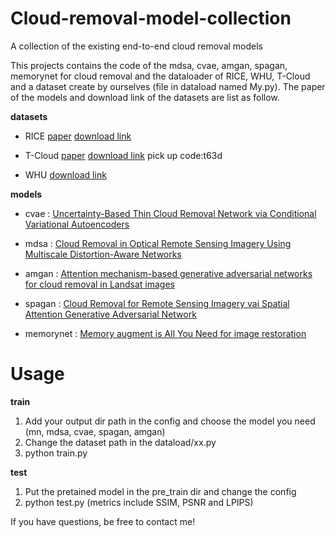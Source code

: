 # Cloud-removal-model-collection
A collection of the existing end-to-end cloud removal models

This projects contains the code of the mdsa, cvae, amgan, spagan, memorynet for cloud removal and the dataloader of RICE, WHU, T-Cloud and a dataset create by ourselves (file in dataload named My.py). The paper of the models and download link of the datasets are list as follow.

**datasets**

* RICE [paper](https://arxiv.org/abs/1901.00600)  [download link](https://github.com/BUPTLdy/RICE_DATASET)

* T-Cloud [paper](https://openaccess.thecvf.com/content/ACCV2022/papers/Ding_Uncertainty-Based_Thin_Cloud_Removal_Network_via_Conditional_Variational_Autoencoders_ACCV_2022_paper.pdf) [download link](https://pan.baidu.com/s/1LtkcdxMbJQTgEr-JvTM1Ug) pick up code:t63d

* WHU [download link](http://gpcv.whu.edu.cn/data/WHU_Cloud_Dataset.html)

**models**

* cvae : [Uncertainty-Based Thin Cloud Removal Network via Conditional Variational Autoencoders](https://openaccess.thecvf.com/content/ACCV2022/papers/Ding_Uncertainty-Based_Thin_Cloud_Removal_Network_via_Conditional_Variational_Autoencoders_ACCV_2022_paper.pdf)

* mdsa : [Cloud Removal in Optical Remote Sensing Imagery Using Multiscale Distortion-Aware Networks](https://ieeexplore.ieee.org/stamp/stamp.jsp?tp=&arnumber=9686746)

* amgan : [Attention mechanism-based generative adversarial networks for cloud removal in Landsat images](https://pdf.sciencedirectassets.com/271745/1-s2.0-S0034425722X00023/1-s2.0-S0034425722000165/main.pdf?X-Amz-Security-Token=IQoJb3JpZ2luX2VjELz%2F%2F%2F%2F%2F%2F%2F%2F%2F%2FwEaCXVzLWVhc3QtMSJHMEUCIDHn2mggQjzwK94UWF3WGy%2BZ3gTAV5D%2BIBxWUiJfNrL3AiEAxtqfXP2BeavsQVt4Ddbsmuxgi%2FXJwVTFgOZ1GtYxUpEqswUIFRAFGgwwNTkwMDM1NDY4NjUiDG%2BS84EPQIzeA2GgvSqQBUqZxUKSDwoGfTGnMd7RMZkMWwPJiGTLZOFgMKYqqNCgBvh6bKxqFKy1AHXp7%2BfQ2QL0EtqBykCemk52DOQ6cr%2BqsZsKKMNnN3dCApxHKs89YqjkcFLBhNxkOBdqeUpSayqbUbMm696nUxozun%2FMUw0qGjevZiDLQt2JRxrhQzqsQ%2FG%2FK7IhQ46xErNe4Bkq2VYP7pO8VnKEcGOz8NOlHJSsxWH5E58O%2BX9pHoVgxno%2Bylg%2FeCtD%2FYNpw23nuYZYgv90gatRUY0SXFFZi3c46d4pIbsmReUaXHScJHRrEzJAji4cXC%2BARVnTToeT4rE3T%2B%2FyuQef5kBCNby5ZKwndZpfmpohA%2BUszTr%2F3JR%2BAd39ibREHNy1LIQzWKRd13f5kfdksSpIquN055OwNWfTHFt6cC8ONAjQ70QXONt74r5xGl1cs7Q38Lo%2BtEAdHiPMs1WepDcg5k5%2B5djwMKs2reU5q3bX0g5liOQJW0lkoDLL9nfkdgJU%2BxW0sSERG4EuFcQXPcB2Vj2K00wKVOzegODrJdHNxGpCA2USGvqdIq1P3Xp94vvPuWFSq%2BatFrbr9i1fDY8hGm%2FFET69qlhRLnOUeOVLftZSxhjD%2Fn25VJrHDmDedN2h6vuvc%2FGFZm2sEGnk6SeWLSgCRBpz206gJOJDtBIPIuIbIAuv5OGyr%2F3sTJhczzmQ6zawDyGqbx9J%2FIjI4Ff0gDgNb2bT7tYx0WkOQmNna8l6yRtTrGdMtbonbJXOodqYjekym8r8ICgLAlp8Dtwf8bTePBlrz6xwxLUbSn9eWkjur%2Fov4QNpfjKG2lOJ7fjGINeoSwWwNb1PS1HJJcqCGbjGHzFByfTBWo05P4AcmQOfI3y4o7fu3dyRMIS18qoGOrEB5yNN41QNih5ob9GjOgQqct4sWY%2B5YMkJjtoYOipoqvFM346ZiQLZQelhOEUphl%2FSZGQ26mjtieazDBq1Cp6qwQdIZ7BsHp0myWRlmixsXkfgOET61wUPh9dlPt2IlfW42mfbYawv4tNNGNTnT4c8ImkGE%2FDFScm7HaQGL6YlOx2F58QBUQiGEy%2FI0m7CUxil%2FHP03qQiolSdn0n7j6Dyth2NMNR9F%2Fgt1bAaiqUSOHNs&X-Amz-Algorithm=AWS4-HMAC-SHA256&X-Amz-Date=20231121T130048Z&X-Amz-SignedHeaders=host&X-Amz-Expires=300&X-Amz-Credential=ASIAQ3PHCVTYS6O5Y6OY%2F20231121%2Fus-east-1%2Fs3%2Faws4_request&X-Amz-Signature=8265152c8e2cce0eecdd9b4cbcfc6171fd00c5e0395661002bb663b0c01ed813&hash=e265975663913221d38df8c949f7700a5e5cdc0e39bfbb9554c8569d3daaaffc&host=68042c943591013ac2b2430a89b270f6af2c76d8dfd086a07176afe7c76c2c61&pii=S0034425722000165&tid=spdf-f997a002-1d50-4a41-aca5-8a3bd7f23c36&sid=d73831005a11c44746296ac-ca44c29026dfgxrqa&type=client&tsoh=d3d3LnNjaWVuY2VkaXJlY3QuY29t&ua=19085e5557565304515256&rr=82991e237abf9e62&cc=cn)

* spagan : [Cloud Removal for Remote Sensing Imagery vai Spatial Attention Generative Adversarial Network](https://arxiv.org/ftp/arxiv/papers/2009/2009.13015.pdf)

* memorynet : [Memory augment is All You Need for image restoration](https://arxiv.org/abs/2309.01377)

 # Usage

**train**

1. Add your output dir path in the config and choose the model you need (mn, mdsa, cvae, spagan, amgan)
2. Change the dataset path in the dataload/xx.py
3. python train.py

**test**

1. Put the pretained model in the pre_train dir and change the config
2. python test.py (metrics include SSIM, PSNR and LPIPS)


If you have questions, be free to contact me!
